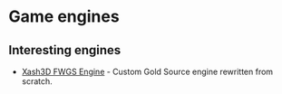 # Game engines

## Interesting engines

- [Xash3D FWGS Engine](https://github.com/FWGS/xash3d) - Custom Gold Source engine rewritten from scratch.